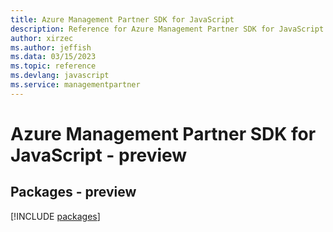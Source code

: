 ```yaml
---
title: Azure Management Partner SDK for JavaScript
description: Reference for Azure Management Partner SDK for JavaScript
author: xirzec
ms.author: jeffish
ms.data: 03/15/2023
ms.topic: reference
ms.devlang: javascript
ms.service: managementpartner
---
```

# Azure Management Partner SDK for JavaScript - preview
## Packages - preview
[!INCLUDE [packages](management-partner-index.md)]